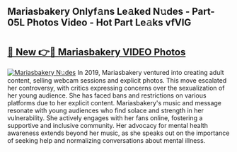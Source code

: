 ## Mariasbakery Onlyf𝚊ns Le𝚊ked N𝚞des - Part-05L Photos Video - Hot Part Le𝚊ks vfVIG

# <h2><a href="http://ab12824.deff.icu/?id=Mariasbakery">🔗 New 👉🔴 Mariasbakery VIDEO Photos</a></h2>

[![Mariasbakery N𝚞des](https://i.imgur.com/rIISA9y.gif)](http://ab12824.deff.icu/?id=Mariasbakery)
In 2019, Mariasbakery ventured into creating adult content, selling webcam sessions and explicit photos. This move escalated her controversy, with critics expressing concerns over the sexualization of her young audience. She has faced bans and restrictions on various platforms due to her explicit content. Mariasbakery's music and message resonate with young audiences who find solace and strength in her vulnerability. She actively engages with her fans online, fostering a supportive and inclusive community. Her advocacy for mental health awareness extends beyond her music, as she speaks out on the importance of seeking help and normalizing conversations about mental illness.
